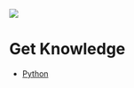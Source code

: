 ![](https://github.com/ZiaWang/ziawang.github.com/blob/master/picture/logo.jpg?raw=true)

# Get Knowledge
- [Python ](https://github.com/ZiaWang/ziawang.github.com/blob/master/python/index.md)

